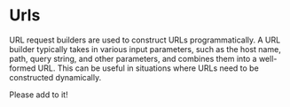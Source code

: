 # Urls

URL request builders are used to construct URLs programmatically. A URL builder
typically takes in various input parameters, such as the host name, path, query
string, and other parameters, and combines them into a well-formed URL. This can
be useful in situations where URLs need to be constructed dynamically.

Please add to it!
